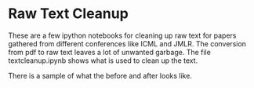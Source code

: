 # Raw Text Cleanup

These are a few ipython notebooks for cleaning up raw text for papers gathered from different conferences like ICML and JMLR. The conversion from pdf to raw text leaves a lot of unwanted garbage. The file textcleanup.ipynb shows what is used to clean up the text. 

There is a sample of what the before and after looks like. 